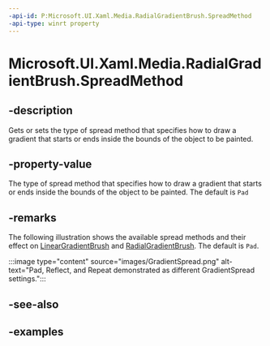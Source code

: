 ```yaml
---
-api-id: P:Microsoft.UI.Xaml.Media.RadialGradientBrush.SpreadMethod
-api-type: winrt property
---
```


# Microsoft.UI.Xaml.Media.RadialGradientBrush.SpreadMethod

<!--
public Windows.UI.Xaml.Media.GradientSpreadMethod SpreadMethod { get; set; }
-->

## -description

Gets or sets the type of spread method that specifies how to draw a gradient that starts or ends inside the bounds of the object to be painted.

## -property-value

The type of spread method that specifies how to draw a gradient that starts or ends inside the bounds of the object to be painted. The default is `Pad`

## -remarks

The following illustration shows the available spread methods and their effect on [LinearGradientBrush](/uwp/api/windows.ui.xaml.media.lineargradientbrush) and [RadialGradientBrush](radialgradientbrush.md). The default is `Pad`.

:::image type="content" source="images/GradientSpread.png" alt-text="Pad, Reflect, and Repeat demonstrated as different GradientSpread settings.":::

## -see-also

## -examples
